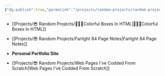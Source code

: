```yaml
---
{"dg-publish":true,"permalink":"/projects/random-projects/random-projects/","dgPassFrontmatter":true,"noteIcon":"1","created":"2023-12-12T00:57:09.993+05:30","updated":"2023-12-12T00:57:30.409+05:30"}
---
```



- [[Projects/😎 Random Projects/👩🏻‍💻Colorful Boxes In HTML\|👩🏻‍💻Colorful Boxes In HTML]]
- [[Projects/😎 Random Projects/Farlight 84 Page Notes\|Farlight 84 Page Notes]]
- **Personal Portfolio Site**

- [[Projects/😎 Random Projects/Web Pages I've Codded From Scratch\|Web Pages I've Codded From Scratch]]

